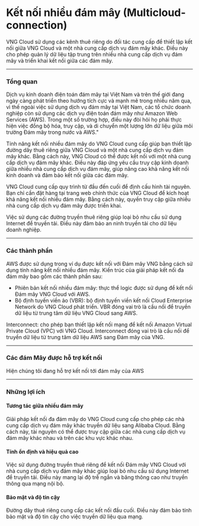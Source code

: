 # Kết nối nhiều đám mây (Multicloud-connection)

VNG Cloud sử dụng các kênh thuê riêng do đối tác cung cấp để thiết lập kết nối giữa VNG Cloud và một nhà cung cấp dịch vụ đám mây khác. Điều này cho phép quản lý dữ liệu tập trung trên nhiều nhà cung cấp dịch vụ đám mây và triển khai kết nối giữa các đám mây.

***

### **Tổng quan** <a href="#ketnoinhieudammay-multicloud-connection-tongquan" id="ketnoinhieudammay-multicloud-connection-tongquan"></a>

Dịch vụ kinh doanh điện toán đám mây tại Việt Nam và trên thế giới đang ngày càng phát triển theo hướng tích cực và mạnh mẽ trong nhiều năm qua, vì thế ngoài việc sử dụng dịch vụ đám mây tại Việt Nam, các tổ chức doanh nghiệp còn sử dụng các dịch vụ điện toán đám mây như Amazon Web Services (AWS). Trong một số trường hợp, điều này đòi hỏi họ phải thực hiện việc đồng bộ hóa, truy cập, và di chuyển một lượng lớn dữ liệu giữa môi trường Đám mây trong nước và AWS."

Tính năng kết nối nhiều đám mây do VNG Cloud cung cấp giúp bạn thiết lập đường dây thuê riêng giữa VNG Cloud và một nhà cung cấp dịch vụ đám mây khác. Bằng cách này, VNG Cloud có thể được kết nối với một nhà cung cấp dịch vụ đám mây khác. Điều này đáp ứng yêu cầu truy cập kinh doanh giữa nhiều nhà cung cấp dịch vụ đám mây, giúp nâng cao khả năng kết nối kinh doanh và đảm bảo kết nối giữa các đám mây.

VNG Cloud cung cấp quy trình từ đầu đến cuối để định cấu hình tài nguyên. Bạn chỉ cần đặt hàng tại trang web chính thức của VNG Cloud để kích hoạt khả năng kết nối nhiều đám mây. Bằng cách này, quyền truy cập giữa nhiều nhà cung cấp dịch vụ đám mây được triển khai.

Việc sử dụng các đường truyền thuê riêng giúp loại bỏ nhu cầu sử dụng Internet để truyền tải. Điều này đảm bảo an ninh truyền tải cho dữ liệu doanh nghiệp.

***

### **Các thành phần** <a href="#ketnoinhieudammay-multicloud-connection-cacthanhphan" id="ketnoinhieudammay-multicloud-connection-cacthanhphan"></a>

AWS được sử dụng trong ví dụ được kết nối với Đám mây VNG bằng cách sử dụng tính năng kết nối nhiều đám mây. Kiến trúc của giải pháp kết nối đa đám mây bao gồm các thành phần sau:

* Phiên bản kết nối nhiều đám mây: thực thể logic được sử dụng để kết nối Đám mây VNG Cloud với AWS.
* Bộ định tuyến viền ảo (VBR): bộ định tuyến viền kết nối Cloud Enterprise Network do VNG Cloud phát triển. VBR đóng vai trò là cầu nối để truyền dữ liệu từ trung tâm dữ liệu VNG Cloud sang AWS.

Interconnect: cho phép bạn thiết lập kết nối mạng để kết nối Amazon Virtual Private Cloud (VPC) với VNG Cloud. Interconnect đóng vai trò là cầu nối để truyền dữ liệu từ trung tâm dữ liệu AWS sang Đám mây của VNG.

***

### **Các đám Mây được hỗ trợ kết nối** <a href="#ketnoinhieudammay-multicloud-connection-cacdammayduochotroketnoi" id="ketnoinhieudammay-multicloud-connection-cacdammayduochotroketnoi"></a>

Hiện chúng tôi đang hỗ trợ kết nối tới đám mây của AWS

***

### **Những lợi ích** <a href="#ketnoinhieudammay-multicloud-connection-nhungloiich" id="ketnoinhieudammay-multicloud-connection-nhungloiich"></a>

#### Tương tác giữa nhiều đám mây <a href="#ketnoinhieudammay-multicloud-connection-tuongtacgiuanhieudammay" id="ketnoinhieudammay-multicloud-connection-tuongtacgiuanhieudammay"></a>

Giải pháp kết nối đa đám mây do VNG Cloud cung cấp cho phép các nhà cung cấp dịch vụ đám mây khác truyền dữ liệu sang Alibaba Cloud. Bằng cách này, tài nguyên có thể được truy cập giữa các nhà cung cấp dịch vụ đám mây khác nhau và trên các khu vực khác nhau.

#### Tính ổn định và hiệu quả cao <a href="#ketnoinhieudammay-multicloud-connection-tinhondinhvahieuquacao" id="ketnoinhieudammay-multicloud-connection-tinhondinhvahieuquacao"></a>

Việc sử dụng đường truyền thuê riêng để kết nối Đám mây VNG Cloud với nhà cung cấp dịch vụ đám mây khác giúp loại bỏ nhu cầu sử dụng Internet để truyền tải. Điều này mang lại độ trễ ngắn và băng thông cao như truyền thông qua mạng nội bộ.

#### Bảo mật và độ tin cậy <a href="#ketnoinhieudammay-multicloud-connection-baomatvadotincay" id="ketnoinhieudammay-multicloud-connection-baomatvadotincay"></a>

Đường dây thuê riêng cung cấp các kết nối đầu cuối. Điều này đảm bảo tính bảo mật và độ tin cậy cho việc truyền dữ liệu qua mạng.
